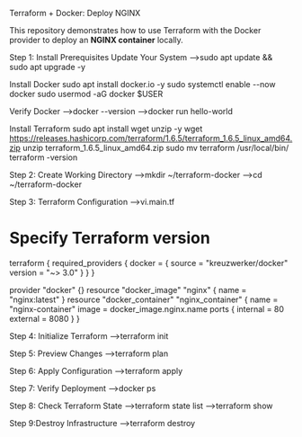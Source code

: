 Terraform + Docker: Deploy NGINX

This repository demonstrates how to use Terraform with the Docker provider to deploy an **NGINX container** locally.

Step 1: Install Prerequisites
Update Your System
-->sudo apt update && sudo apt upgrade -y

Install Docker
sudo apt install docker.io -y
sudo systemctl enable --now docker
sudo usermod -aG docker $USER

Verify Docker
-->docker --version
-->docker run hello-world

Install Terraform
sudo apt install wget unzip -y
wget https://releases.hashicorp.com/terraform/1.6.5/terraform_1.6.5_linux_amd64.zip
unzip terraform_1.6.5_linux_amd64.zip
sudo mv terraform /usr/local/bin/
terraform -version


Step 2: Create Working Directory
-->mkdir ~/terraform-docker
-->cd ~/terraform-docker


Step 3: Terraform Configuration
-->vi.main.tf

# Specify Terraform version
terraform {
  required_providers {
    docker = {
      source  = "kreuzwerker/docker"
      version = "~> 3.0"
    }
  }
}


provider "docker" {}
resource "docker_image" "nginx" {
  name = "nginx:latest"
}
resource "docker_container" "nginx_container" {
  name  = "nginx-container"
  image = docker_image.nginx.name
  ports {
    internal = 80
    external = 8080
  }
}



Step 4: Initialize Terraform
-->terraform init

Step 5: Preview Changes
-->terraform plan

Step 6: Apply Configuration
-->terraform apply

Step 7: Verify Deployment
-->docker ps

Step 8: Check Terraform State
-->terraform state list
-->terraform show

Step 9:Destroy Infrastructure
-->terraform destroy
